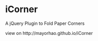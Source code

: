 # iCorner
<p>A jQuery Plugin to Fold Paper Corners</p>
<p>view on http://mayorhao.github.io/iCorner</p>
